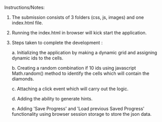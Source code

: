 
Instructions/Notes:

1. The submission consists of 3 folders (css, js, images) and one index.html file.

2. Running the index.html in browser will kick start the application.

3. Steps taken to complete the development : 

    a. Initializing the application by making a dynamic grid and assigning dynamic ids to the cells.
    
    b. Creating a random combination if 10 ids using javascript Math.random() method to identify the cells which will contain the diamonds.
    
    c. Attaching a click event which will carry out the logic.
    
    d. Adding the ability to generate hints.
    
    e. Adding 'Save Progress' and 'Load previous Saved Progress' functionality using browser session storage to store the json data.
